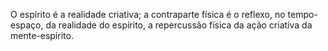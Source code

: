 ﻿O espírito é a realidade criativa; a contraparte física é o reflexo, no tempo-espaço, da realidade do espírito, a repercussão física da ação criativa da mente-espírito.